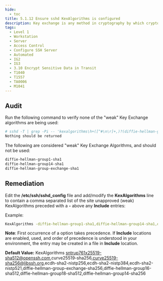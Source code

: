 ```yaml
---
hide:
  - toc
title: 5.1.12 Ensure sshd KexAlgorithms is configured
description: Key exchange is any method in cryptography by which cryptographic keys are exchanged between two parties, allowing use of a cryptographic algorithm. If the sender and receiver wish to exchange encrypted messages, each must be equipped to encrypt messages to be sent and decrypt messages received
tags:
  - Level 1
  - Workstation
  - Server
  - Access Control
  - Configure SSH Server
  - Automated
  - IG2
  - IG3
  - 3.10 Encrypt Sensitive Data in Transit
  - T1040
  - T1557
  - TA0006
  - M1041
---
```


## Audit
Run the following command to verify none of the "weak" Key Exchange algorithms are being used:
```bash
# sshd -T | grep -Pi -- 'kexalgorithms\h+([^#\n\r]+,)?(diffie-hellman-group1-sha1|diffie-hellman-group14-sha1|diffie-hellman-group-exchange-sha1)\b'
Nothing should be returned
```

The following are considered "weak" Key Exchange Algorithms, and should not be used:
```bash
diffie-hellman-group1-sha1
diffie-hellman-group14-sha1
diffie-hellman-group-exchange-sha1
```

## Remediation
Edit the **/etc/ssh/sshd_config** file and add/modify the **KexAlgorithms** line to contain a comma separated list of the site unapproved (weak) KexAlgorithms preceded with a **-** above any **Include** entries:

Example:
```bash
KexAlgorithms -diffie-hellman-group1-sha1,diffie-hellman-group14-sha1,diffie-hellman-group-exchange-sha1
```
**Note**: First occurrence of a option takes precedence. If **Include** locations are enabled, used, and order of precedence is understood in your environment, the entry may be created in a file in **Include** location.

**Default Value:**
KexAlgorithms sntrup761x25519-sha512@openssh.com,curve25519-sha256,curve25519-sha256@libssh.org,ecdh-sha2-nistp256,ecdh-sha2-nistp384,ecdh-sha2-nistp521,diffie-hellman-group-exchange-sha256,diffie-hellman-group16-sha512,diffie-hellman-group18-sha512,diffie-hellman-group14-sha256
